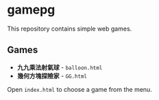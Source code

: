 # gamepg

This repository contains simple web games.

## Games

- **九九乘法射氣球** - `balloon.html`
- **幾何方塊探險家** - `GG.html`

Open `index.html` to choose a game from the menu.
